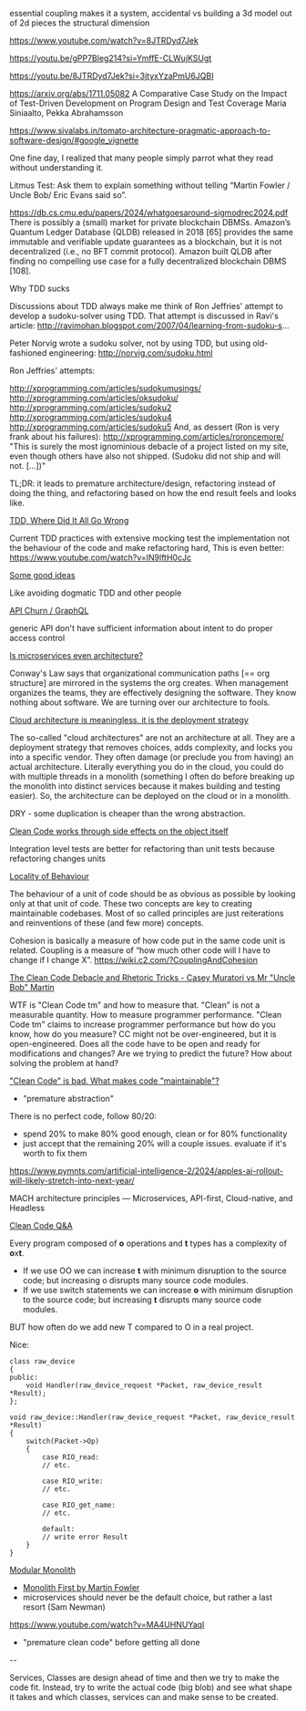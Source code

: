 essential coupling makes it a system, accidental vs 
building a 3d model out of 2d pieces
the structural dimension

https://www.youtube.com/watch?v=8JTRDyd7Jek

https://youtu.be/gPP7Bleg214?si=YmffE-CLWujKSUgt

https://youtu.be/8JTRDyd7Jek?si=3jtyxYzaPmU6JQBI

https://arxiv.org/abs/1711.05082
A Comparative Case Study on the Impact of Test-Driven Development on Program Design and Test Coverage
Maria Siniaalto, Pekka Abrahamsson

https://www.sivalabs.in/tomato-architecture-pragmatic-approach-to-software-design/#google_vignette

One fine day, I realized that many people simply parrot what they read without understanding it.

Litmus Test: Ask them to explain something without telling “Martin Fowler / Uncle Bob/ Eric Evans said so”.

https://db.cs.cmu.edu/papers/2024/whatgoesaround-sigmodrec2024.pdf
There is possibly a (small) market for private blockchain DBMSs. Amazon’s Quantum Ledger Database
(QLDB) released in 2018 [65] provides the same immutable and verifiable update guarantees as a blockchain,
but it is not decentralized (i.e., no BFT commit protocol).
Amazon built QLDB after finding no compelling use
case for a fully decentralized blockchain DBMS [108].


Why TDD sucks

Discussions about TDD always make me think of Ron Jeffries' attempt to develop a sudoku-solver using TDD.
That attempt is discussed in Ravi's article: http://ravimohan.blogspot.com/2007/04/learning-from-sudoku-s...

Peter Norvig wrote a sudoku solver, not by using TDD, but using old-fashioned engineering: http://norvig.com/sudoku.html

Ron Jeffries' attempts:

http://xprogramming.com/articles/sudokumusings/
http://xprogramming.com/articles/oksudoku/
http://xprogramming.com/articles/sudoku2
http://xprogramming.com/articles/sudoku4
http://xprogramming.com/articles/sudoku5
And, as dessert (Ron is very frank about his failures):
http://xprogramming.com/articles/roroncemore/
"This is surely the most ignominious debacle of a project listed on my site, even though others have also not shipped. (Sudoku did not ship and will not. [...])"

TL;DR: it leads to premature architecture/design, refactoring instead of doing the thing, and refactoring based on how the end result feels and looks like.

[TDD, Where Did It All Go Wrong](https://www.youtube.com/clip/UgkxlP31JJk6EGHLoIcKpmbNz__5zP5Jx0pd)

Current TDD practices with extensive mocking test the implementation not the behaviour of the code and make refactoring hard,
This is even better: https://www.youtube.com/watch?v=IN9lftH0cJc

[Some good ideas](https://evanhahn.com/programming-beliefs-as-of-july-2024/)

Like avoiding dogmatic TDD and other people

[API Churn / GraphQL](https://intercoolerjs.org/2016/02/17/api-churn-vs-security)

generic API don't have sufficient information about intent to do proper access control

[Is microservices even architecture?](https://x.com/allenholub/status/1794073247497220246)

Conway's Law says that organizational communication paths [== org structure] are mirrored in the systems the org creates. When management organizes the teams, they are effectively designing the software. They know nothing about software. We are turning over our architecture to fools.


[Cloud architecture is meaningless, it is the deployment strategy](https://x.com/allenholub/status/1794818184408920238)

The so-called "cloud architectures" are not an architecture at all. They are a deployment strategy that removes choices, adds complexity, and locks you into a specific vendor. They often damage (or preclude you from having) an actual architecture. Literally everything you do in the cloud, you could do with multiple threads in a monolith (something I often do before breaking up the monolith into distinct services because it makes building and testing easier). So, the architecture can be deployed on the cloud or in a monolith.

DRY - some duplication is cheaper than the wrong abstraction.

[Clean Code works through side effects on the object itself](https://www.youtube.com/watch?v=IqHaGd9J42s)

Integration level tests are better for refactoring than unit tests because refactoring changes units

[Locality of Behaviour](https://htmx.org/essays/locality-of-behaviour/)

The behaviour of a unit of code should be as obvious as possible by looking only at that unit of code.
These two concepts are key to creating maintainable codebases. Most of so called principles are just reiterations and reinventions of these (and few more) concepts.

Cohesion is basically a measure of how code put in the same code unit is related.
Coupling is a measure of “how much other code will I have to change if I change X”.
https://wiki.c2.com/?CouplingAndCohesion

[The Clean Code Debacle and Rhetoric Tricks - Casey Muratori vs Mr "Uncle Bob" Martin](https://www.youtube.com/watch?v=ZLxazlP7Ppo&ab_channel=gingerBill)

WTF is "Clean Code tm" and how to measure that.
"Clean" is not a measurable quantity.
How to measure programmer performance.
"Clean Code tm" claims to increase programmer performance but how do you know, how do you measure?
CC might not be over-engineered, but it is open-engineered. Does all the code have to be open and ready for modifications and changes? Are we trying to predict the future? How about solving the problem at hand?

["Clean Code" is bad. What makes code "maintainable"? ](https://www.youtube.com/watch?v=8ncQrGuunHY)

- "premature abstraction"

There is no perfect code, follow 80/20:
- spend 20% to make 80% good enough, clean or for 80% functionality
- just accept that the remaining 20% will a couple issues. evaluate if it's worth to fix them

https://www.pymnts.com/artificial-intelligence-2/2024/apples-ai-rollout-will-likely-stretch-into-next-year/

MACH architecture principles — Microservices, API-first, Cloud-native, and Headless

[Clean Code Q&A](https://github.com/cmuratori/misc/tree/main)

Every program composed of **o** operations and **t** types has a complexity of **o**x**t**.
- If we use OO we can increase **t** with minimum disruption to the source code; but increasing o disrupts many source code modules.
- If we use switch statements we can increase **o** with minimum disruption to the source code; but increasing **t** disrupts many source code modules.

BUT how often do we add new T compared to O in a real project.

Nice:
```
class raw_device
{
public:
	void Handler(raw_device_request *Packet, raw_device_result *Result);
};

void raw_device::Handler(raw_device_request *Packet, raw_device_result *Result)
{
	switch(Packet->Op)
	{
		case RIO_read:
		// etc.
		
		case RIO_write:
		// etc.
		
		case RIO_get_name:
		// etc.
		
		default:
		// write error Result
	}
}
```

[Modular Monolith](https://www.youtube.com/watch?v=nuHMlA3iLjY)

- [Monolith First by Martin Fowler](https://martinfowler.com/bliki/MonolithFirst.html)
- microservices should never be the default choice, but rather a last resort (Sam Newman)


https://www.youtube.com/watch?v=MA4UHNUYaqI
- "premature clean code" before getting all done

--

Services, Classes are design ahead of time and then we try to make the code fit.
Instead, try to write the actual code (big blob) and see what shape it takes and which classes, services can and make sense to be created.
